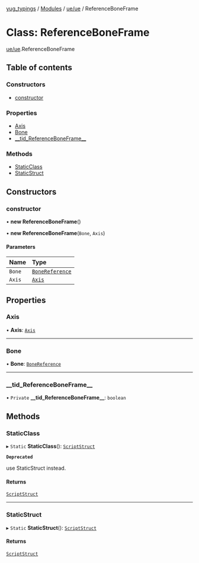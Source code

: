 [yug_typings](../README.md) / [Modules](../modules.md) / [ue/ue](../modules/ue_ue.md) / ReferenceBoneFrame

# Class: ReferenceBoneFrame

[ue/ue](../modules/ue_ue.md).ReferenceBoneFrame

## Table of contents

### Constructors

- [constructor](ue_ue.ReferenceBoneFrame.md#constructor)

### Properties

- [Axis](ue_ue.ReferenceBoneFrame.md#axis)
- [Bone](ue_ue.ReferenceBoneFrame.md#bone)
- [\_\_tid\_ReferenceBoneFrame\_\_](ue_ue.ReferenceBoneFrame.md#__tid_referenceboneframe__)

### Methods

- [StaticClass](ue_ue.ReferenceBoneFrame.md#staticclass)
- [StaticStruct](ue_ue.ReferenceBoneFrame.md#staticstruct)

## Constructors

### constructor

• **new ReferenceBoneFrame**()

• **new ReferenceBoneFrame**(`Bone`, `Axis`)

#### Parameters

| Name | Type |
| :------ | :------ |
| `Bone` | [`BoneReference`](ue_ue.BoneReference.md) |
| `Axis` | [`Axis`](ue_ue.Axis.md) |

## Properties

### Axis

• **Axis**: [`Axis`](ue_ue.Axis.md)

___

### Bone

• **Bone**: [`BoneReference`](ue_ue.BoneReference.md)

___

### \_\_tid\_ReferenceBoneFrame\_\_

• `Private` **\_\_tid\_ReferenceBoneFrame\_\_**: `boolean`

## Methods

### StaticClass

▸ `Static` **StaticClass**(): [`ScriptStruct`](ue_ue.ScriptStruct.md)

**`Deprecated`**

use StaticStruct instead.

#### Returns

[`ScriptStruct`](ue_ue.ScriptStruct.md)

___

### StaticStruct

▸ `Static` **StaticStruct**(): [`ScriptStruct`](ue_ue.ScriptStruct.md)

#### Returns

[`ScriptStruct`](ue_ue.ScriptStruct.md)
